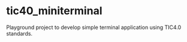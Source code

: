 # tic40_miniterminal
Playground project to develop simple terminal application using TIC4.0 standards.
